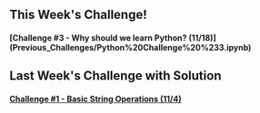## This Week's Challenge!
#### [Challenge #3 - Why should we learn Python? (11/18)] (Previous_Challenges/Python%20Challenge%20%233.ipynb)

## Last Week's Challenge with Solution
#### [Challenge #1 - Basic String Operations (11/4)](Previous_Challenges_w_Solutions/Python%20Challenge%20%231%20-%20Best%20Solution.ipynb)


